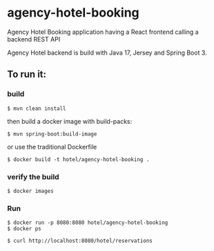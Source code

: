 # agency-hotel-booking
Agency Hotel Booking application having a React frontend calling a backend REST API

Agency Hotel backend is build with Java 17, Jersey and Spring Boot 3. 

## To run it:
### build
```
$ mvn clean install
```

then build a docker image with build-packs: 
```
$ mvn spring-boot:build-image
```

or use the traditional Dockerfile
```
$ docker build -t hotel/agency-hotel-booking .
```
### verify the build
```
$ docker images 
```

### Run
```
$ docker run -p 8080:8080 hotel/agency-hotel-booking
$ docker ps

$ curl http://localhost:8080/hotel/reservations
```